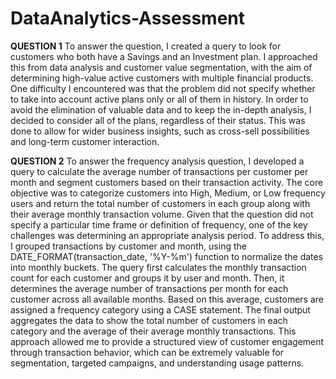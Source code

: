 # DataAnalytics-Assessment
**QUESTION 1**
To answer the question, I created a query to look for customers who both have a Savings and an Investment plan. I approached this from data analysis and customer value segmentation, with the aim of determining high-value active customers with multiple financial products.
One difficulty I encountered was that the problem did not specify whether to take into account active plans only or all of them in history. In order to avoid the elimination of valuable data and to keep the in-depth analysis, I decided to consider all of the plans, regardless of their status. This was done to allow for wider business insights, such as cross-sell possibilities and long-term customer interaction.

**QUESTION 2**
To answer the frequency analysis question, I developed a query to calculate the average number of transactions per customer per month and segment customers based on their transaction activity. The core objective was to categorize customers into High, Medium, or Low frequency users and return the total number of customers in each group along with their average monthly transaction volume.
Given that the question did not specify a particular time frame or definition of frequency, one of the key challenges was determining an appropriate analysis period. To address this, I grouped transactions by customer and month, using the DATE_FORMAT(transaction_date, '%Y-%m') function to normalize the dates into monthly buckets.
The query first calculates the monthly transaction count for each customer and groups it by user and month. Then, it determines the average number of transactions per month for each customer across all available months. Based on this average, customers are assigned a frequency category using a CASE statement. The final output aggregates the data to show the total number of customers in each category and the average of their average monthly transactions.
This approach allowed me to provide a structured view of customer engagement through transaction behavior, which can be extremely valuable for segmentation, targeted campaigns, and understanding usage patterns.
